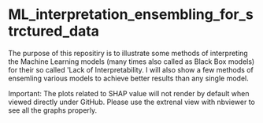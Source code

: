 # ML_interpretation_ensembling_for_strctured_data
The purpose of this repositiry is to illustrate some methods of interpreting the Machine Learning models 
(many times also called as Black Box models) for their so called 'Lack of Interpretability. 
I will also show a few methods of ensemling various models to achieve better results than any single model.

Important: The plots related to SHAP value will not render by default when viewed directly under GitHub.
Please use the extrenal view with nbviewer to see all the graphs properly.
